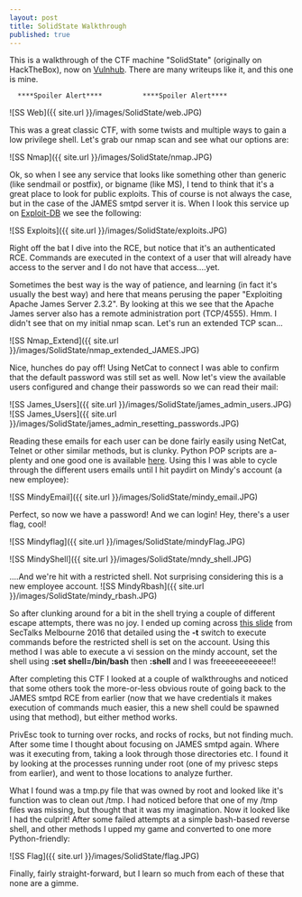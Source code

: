 ```yaml
---
layout: post
title: SolidState Walkthrough
published: true
---
```

This is a walkthrough of the CTF machine "SolidState" (originally on HackTheBox), now on [Vulnhub](https://www.vulnhub.com/entry/solidstate_1,261/). There are many writeups like it, and this one is mine.


 
      ****Spoiler Alert****          ****Spoiler Alert****




![SS Web]({{ site.url }}/images/SolidState/web.JPG)  

This was a great classic CTF, with some twists and multiple ways to gain a low privilege shell. Let's grab our nmap scan and see what our options are:

![SS Nmap]({{ site.url }}/images/SolidState/nmap.JPG)

Ok, so when I see any service that looks like something other than generic (like sendmail or postfix), or bigname (like MS), I tend to think that it's a great place to look for public exploits. This of course is not always the case, but in the case of the JAMES smtpd server it is. When I look this service up on [Exploit-DB](https://www.exploit-db.com/) we see the following:

![SS Exploits]({{ site.url }}/images/SolidState/exploits.JPG)  

Right off the bat I dive into the RCE, but notice that it's an authenticated RCE. Commands are executed in the context of a user that will already have access to the server and I do not have that access....yet.  

Sometimes the best way is the way of patience, and learning (in fact it's usually the best way) and here that means perusing the paper "Exploiting Apache James Server 2.3.2". By looking at this we see that the Apache James server also has a remote administration port (TCP/4555). Hmm. I didn't see that on my initial nmap scan. Let's run an extended TCP scan...  

![SS Nmap_Extend]({{ site.url }}/images/SolidState/nmap_extended_JAMES.JPG)


Nice, hunches do pay off! Using NetCat to connect I was able to confirm that the default password was still set as well. Now let's view the available users configured and change their passwords so we can read their mail:

![SS James_Users]({{ site.url }}/images/SolidState/james_admin_users.JPG)  
![SS James_Users]({{ site.url }}/images/SolidState/james_admin_resetting_passwords.JPG)

Reading these emails for each user can be done fairly easily using NetCat, Telnet or other similar methods, but is clunky. Python POP scripts are a-plenty and one good one is available [here](http://net-informations.com/python/net/pop3.htm "POP3 Pythong Script").  Using this I was able to cycle through the different users emails until I hit paydirt on Mindy's account (a new employee):

![SS MindyEmail]({{ site.url }}/images/SolidState/mindy_email.JPG)  

Perfect, so now we have a password! And we can login! Hey, there's a user flag, cool!

![SS Mindyflag]({{ site.url }}/images/SolidState/mindyFlag.JPG) 

![SS MindyShell]({{ site.url }}/images/SolidState/mndy_shell.JPG)  

....And we're hit with a restricted shell. Not surprising considering this is a new employee account.
![SS MindyRbash]({{ site.url }}/images/SolidState/mindy_rbash.JPG)  

So after clunking around for a bit in the shell trying a couple of different escape attempts, there was no joy. I ended up coming across [this slide](https://speakerdeck.com/knaps/escape-from-shellcatraz-breaking-out-of-restricted-unix-shells?slide=9 "rbash escape") from SecTalks Melbourne 2016 that detailed using the __-t__ switch to execute commands before the restricted shell is set on the account. Using this method I was able to execute a vi session on the mindy account, set the shell using __:set shell=/bin/bash__ then __:shell__ and I was freeeeeeeeeeee!!  

After completing this CTF I looked at a couple of walkthroughs and noticed that some others took the more-or-less obvious route of going back to the JAMES smtpd RCE from earlier (now that we have credentials it makes execution of commands much easier, this a new shell could be spawned using that method), but either method works.  

PrivEsc took to turning over rocks, and rocks of rocks, but not finding much. After some time I thought about focusing on JAMES smtpd again. Where was it executing from, taking a look through those directories etc. I found it by looking at the processes running under root (one of my privesc steps from earlier), and went to those locations to analyze further.  

What I found was a tmp.py file that was owned by root and looked like it's function was to clean out /tmp. I had noticed before that one of my /tmp files was missing, but thought that it was my imagination. Now it looked like I had the culprit! After some failed attempts at a simple bash-based reverse shell, and other methods I upped my game and converted to one more Python-friendly:

![SS Flag]({{ site.url }}/images/SolidState/flag.JPG)  

Finally, fairly straight-forward, but I learn so much from each of these that none are a gimme. 

